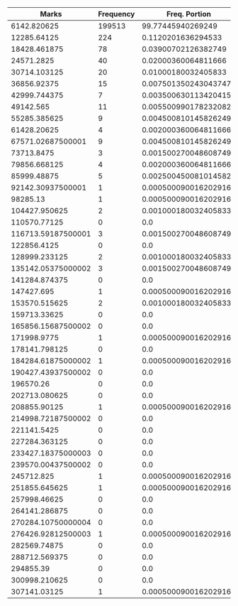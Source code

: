 | Marks | Frequency | Freq. Portion |
|-------|-----------|---------------|
| 6142.820625 | 199513 | 99.77445940269249 |
| 12285.64125 | 224 | 0.1120201636294533 |
| 18428.461875 | 78 | 0.03900702126382749 |
| 24571.2825 | 40 | 0.02000360064811666 |
| 30714.103125 | 20 | 0.01000180032405833 |
| 36856.92375 | 15 | 0.007501350243043747 |
| 42999.744375 | 7 | 0.0035006301134204157 |
| 49142.565 | 11 | 0.005500990178232082 |
| 55285.385625 | 9 | 0.004500810145826249 |
| 61428.20625 | 4 | 0.002000360064811666 |
| 67571.02687500001 | 9 | 0.004500810145826249 |
| 73713.8475 | 3 | 0.0015002700486087496 |
| 79856.668125 | 4 | 0.002000360064811666 |
| 85999.48875 | 5 | 0.0025004500810145826 |
| 92142.30937500001 | 1 | 0.0005000900162029165 |
| 98285.13 | 1 | 0.0005000900162029165 |
| 104427.950625 | 2 | 0.001000180032405833 |
| 110570.77125 | 0 | 0.0 |
| 116713.59187500001 | 3 | 0.0015002700486087496 |
| 122856.4125 | 0 | 0.0 |
| 128999.233125 | 2 | 0.001000180032405833 |
| 135142.05375000002 | 3 | 0.0015002700486087496 |
| 141284.874375 | 0 | 0.0 |
| 147427.695 | 1 | 0.0005000900162029165 |
| 153570.515625 | 2 | 0.001000180032405833 |
| 159713.33625 | 0 | 0.0 |
| 165856.15687500002 | 0 | 0.0 |
| 171998.9775 | 1 | 0.0005000900162029165 |
| 178141.798125 | 0 | 0.0 |
| 184284.61875000002 | 1 | 0.0005000900162029165 |
| 190427.43937500002 | 0 | 0.0 |
| 196570.26 | 0 | 0.0 |
| 202713.080625 | 0 | 0.0 |
| 208855.90125 | 1 | 0.0005000900162029165 |
| 214998.72187500002 | 0 | 0.0 |
| 221141.5425 | 0 | 0.0 |
| 227284.363125 | 0 | 0.0 |
| 233427.18375000003 | 0 | 0.0 |
| 239570.00437500002 | 0 | 0.0 |
| 245712.825 | 1 | 0.0005000900162029165 |
| 251855.645625 | 1 | 0.0005000900162029165 |
| 257998.46625 | 0 | 0.0 |
| 264141.286875 | 0 | 0.0 |
| 270284.10750000004 | 0 | 0.0 |
| 276426.92812500003 | 1 | 0.0005000900162029165 |
| 282569.74875 | 0 | 0.0 |
| 288712.569375 | 0 | 0.0 |
| 294855.39 | 0 | 0.0 |
| 300998.210625 | 0 | 0.0 |
| 307141.03125 | 1 | 0.0005000900162029165 |
